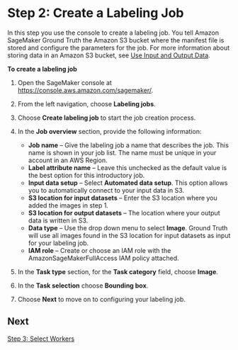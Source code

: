 # Step 2: Create a Labeling Job<a name="sms-getting-started-step2"></a>

In this step you use the console to create a labeling job\. You tell Amazon SageMaker Ground Truth the Amazon S3 bucket where the manifest file is stored and configure the parameters for the job\. For more information about storing data in an Amazon S3 bucket, see [Use Input and Output Data](sms-data.md)\.

**To create a labeling job**

1. Open the SageMaker console at [https://console\.aws\.amazon\.com/sagemaker/](https://console.aws.amazon.com/sagemaker/)\.

1. From the left navigation, choose **Labeling jobs**\.

1. Choose **Create labeling job** to start the job creation process\.

1. In the **Job overview** section, provide the following information:
   + **Job name** – Give the labeling job a name that describes the job\. This name is shown in your job list\. The name must be unique in your account in an AWS Region\.
   + **Label attribute name** – Leave this unchecked as the default value is the best option for this introductory job\.
   + **Input data setup** – Select **Automated data setup**\. This option allows you to automatically connect to your input data in S3\. 
   + **S3 location for input datasets** – Enter the S3 location where you added the images in step 1\.
   + **S3 location for output datasets** – The location where your output data is written in S3\.
   + **Data type** – Use the drop down menu to select **Image**\. Ground Truth will use all images found in the S3 location for input datasets as input for your labeling job\.
   + **IAM role** – Create or choose an IAM role with the AmazonSageMakerFullAccess IAM policy attached\.

1. In the **Task type** section, for the **Task category** field, choose **Image**\. 

1. In the **Task selection** choose **Bounding box**\. 

1. Choose **Next** to move on to configuring your labeling job\.

## Next<a name="step2-next"></a>

[Step 3: Select Workers](sms-getting-started-step3.md)